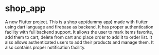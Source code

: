 # shop_app

A new Flutter project.
This is a shop app(dummy app) made with flutter using dart language and firebase as backend.
It has proper authentication facility with full backend support.
It allows the user to mark items favorite, add them to cart, delete from cart and place order to add it to order list.
It also allows authenticated users to add their products and manage them.
It also contains proper notification facility.
